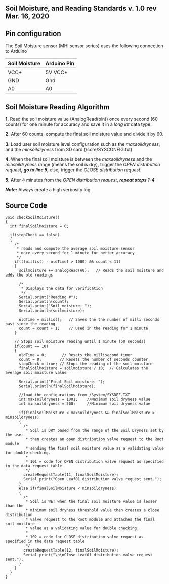 Soil Moisture, and Reading Standards v. 1.0 rev Mar. 16, 2020
-----------------------------------------------------------

Pin configuration
-----------------------------------------------------------
The Soil Moisture sensor (MHI sensor series) uses the following connection to Arduino

| Soil Moisture  | Arduino Pin |
| ------------- | ------------- |
| VCC+ | 5V VCC+ |
| GND | Gnd |
| A0 | A0 |


Soil Moisture Reading Algorithm
-----------------------------------------------------------
**1.** Read the soil moisture value (AnalogRead(pin)) once every second (60 counts) for one minute for accuracy and save it in a *long int* data type.

**2.** After 60 counts, compute the final soil moisture value and divide it by 60.

**3.** Load user soil moisture level configuration such as the *maxsoildryness*, and the *minsoildryness* from SD card (/core/SYSCONFIG.txt)

**4.** When the final soil moisture is between the *maxsoildryness* and the *minsoildryness* range (means the soil is dry), trigger the *OPEN distribution request*, ***go to line 5***, else, trigger the *CLOSE distribution request*.

**5.** After 4 minutes from the *OPEN distribution request*, ***repeat steps 1-4***

***Note:*** Always create a high verbosity log.



Source Code
-----------------------------------------------------------
```Arduino
void checkSoilMoisture()
{
  int finalSoilMoisture = 0;
  
  if(stopCheck == false)
  {
    /* 
     * reads and compute the average soil moisture sensor
     * once every second for 1 minute for better accuracy
     */
    if(((millis() - oldTime) > 1000) && count < 11)
    {
      soilmoisture += analogRead(A0);   // Reads the soil moisture and adds the old readings

      /*
       * Displays the data for verification
       */
      Serial.print("Reading #");
      Serial.println(count);
      Serial.print("Soil moisture: ");
      Serial.println(soilmoisture);
    
      oldTime = millis();   // Saves the the number of milli seconds past since the reading
      count = count + 1;    // Used in the reading for 1 minute
    }

    // Stops soil moisture reading until 1 minute (60 seconds)
    if(count == 10)
    {
      oldTime = 0;       // Resets the millisecond timer
      count = 0;        // Resets the number of seconds counter
      stopCheck = true; // Stops the reading of the soil moisture
      finalSoilMoisture = soilmoisture / 10;  // Calculates the average soil moisture value
      
      Serial.print("Final Soil moisture: ");
      Serial.println(finalSoilMoisture);

      //load the configurations from /System/SYSDEF.TXT
      int maxsoildryness = 1001;    //Maximum soil dryness value
      int minsoildryness = 500;     //Minimum soil dryness value

      if(finalSoilMoisture < maxsoildryness && finalSoilMoisture > minsoildryness)
      {
        /* 
         * Soil is DRY based from the range of the Soil Dryness set by the user
         * then creates an open distribution valve request to the Root module
         * sending the final soil moisture value as a validating value for double checking.
         * 
         * 101 = code for OPEN distribution valve request as specified in the data request table
         */
        createRequestTable(11, finalSoilMoisture);
        Serial.print("Open Leaf01 distribution valve request sent.");
      }
      else if(finalSoilMoisture < minsoildryness)
      {
        /* 
         * Soil is WET when the final soil moisture value is lesser than the
         * minimum soil dryness threshold value then creates a close distribution 
         * valve request to the Root module and attaches the final soil moisture
         * value as a validating value for double checking.
         * 
         * 102 = code for CLOSE distribution valve request as specified in the data request table
         */
        createRequestTable(12, finalSoilMoisture);
        Serial.print("\n\nClose Leaf01 distribution valve request sent.");
      }
    }
  }
}
```
